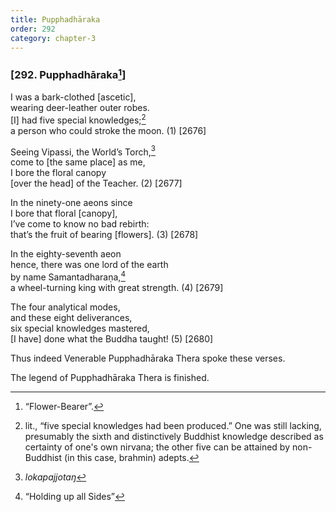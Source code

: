 ```yaml
---
title: Pupphadhāraka
order: 292
category: chapter-3
---
```


### \[292. Pupphadhāraka[^1]\]

I was a bark-clothed \[ascetic\],  
wearing deer-leather outer robes.  
\[I\] had five special knowledges;[^2]  
a person who could stroke the moon. (1) \[2676\]

Seeing Vipassi, the World’s Torch,[^3]  
come to \[the same place\] as me,  
I bore the floral canopy  
\[over the head\] of the Teacher. (2) \[2677\]

In the ninety-one aeons since  
I bore that floral \[canopy\],  
I’ve come to know no bad rebirth:  
that’s the fruit of bearing \[flowers\]. (3) \[2678\]

In the eighty-seventh aeon  
hence, there was one lord of the earth  
by name Samantadharaṇa,[^4]  
a wheel-turning king with great strength. (4) \[2679\]

The four analytical modes,  
and these eight deliverances,  
six special knowledges mastered,  
\[I have\] done what the Buddha taught! (5) \[2680\]

Thus indeed Venerable Pupphadhāraka Thera spoke these verses.

The legend of Pupphadhāraka Thera is finished.

[^1]: “Flower-Bearer”.

[^2]: lit., “five special knowledges had been produced.” One was still lacking, presumably the sixth and distinctively Buddhist knowledge described as certainty of one's own nirvana; the other five can be attained by non-Buddhist (in this case, brahmin) adepts.

[^3]: *lokapajjotaŋ*

[^4]: “Holding up all Sides”
